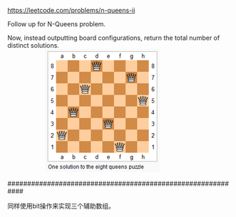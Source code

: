 https://leetcode.com/problems/n-queens-ii

Follow up for N-Queens problem.

Now, instead outputting board configurations, return the total number of distinct solutions.  
　　　　&emsp;&emsp;![](8-queens.png)    

############################################################

同样使用bit操作来实现三个辅助数组。
